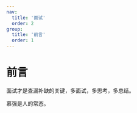 ```yaml
---
nav:
  title: '面试'
  order: 2
group:
  title: '前言'
  order: 1
---
```


# 前言

面试才是查漏补缺的关键，多面试，多思考，多总结。

慕强是人的常态。